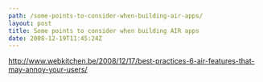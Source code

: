 ```yaml
---
path: /some-points-to-consider-when-building-air-apps/
layout: post
title: Some points to consider when building AIR apps
date: 2008-12-19T11:45:24Z
---
```


<a href="http://www.webkitchen.be/2008/12/17/best-practices-6-air-features-that-may-annoy-your-users/">http://www.webkitchen.be/2008/12/17/best-practices-6-air-features-that-may-annoy-your-users/</a>